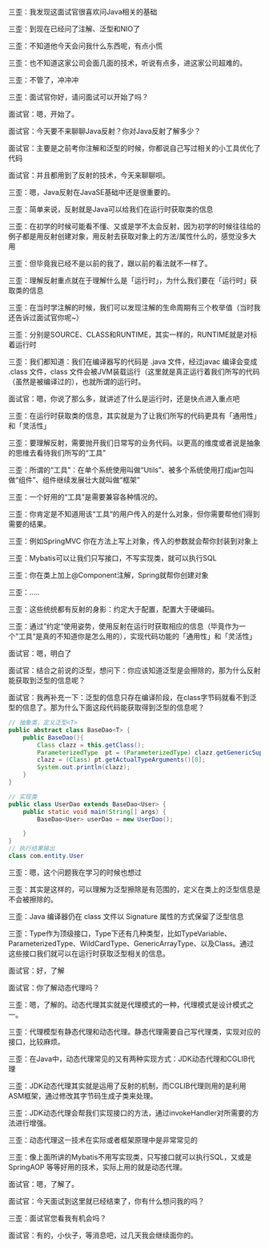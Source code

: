 三歪：我发现这面试官很喜欢问Java相关的基础

三歪：到现在已经问了注解、泛型和NIO了

三歪：不知道他今天会问我什么东西呢，有点小慌

三歪：也不知道这家公司会面几面的技术，听说有点多，进这家公司超难的。

三歪：不管了，冲冲冲

三歪：面试官你好，请问面试可以开始了吗？

面试官：嗯，开始了。

面试官：今天要不来聊聊Java反射？你对Java反射了解多少？

面试官：主要是之前考你注解和泛型的时候，你都说自己写过相关的小工具优化了代码

面试官：并且都用到了反射的技术，今天来聊聊呗。

三歪：嗯，Java反射在JavaSE基础中还是很重要的。

三歪：简单来说，反射就是Java可以给我们在运行时获取类的信息

三歪：在初学的时候可能看不懂、又或是学不太会反射，因为初学的时候往往给的例子都是用反射创建对象，用反射去获取对象上的方法/属性什么的，感觉没多大用

三歪：但毕竟我已经不是以前的我了，跟以前的看法就不一样了。

三歪：理解反射重点就在于理解什么是「运行时」，为什么我们要在「运行时」获取类的信息

三歪：在当时学注解的时候，我们可以发现注解的生命周期有三个枚举值（当时我还告诉过面试官你呢~）

三歪：分别是SOURCE、CLASS和RUNTIME，其实一样的，RUNTIME就是对标着运行时

三歪：我们都知道：我们在编译器写的代码是 .java 文件，经过javac 编译会变成 .class 文件，class 文件会被JVM装载运行（这里就是真正运行着我们所写的代码（虽然是被编译过的），也就所谓的运行时。

面试官：嗯，你说了那么多，就讲述了什么是运行时，还是快点进入重点吧

三歪：在运行时获取类的信息，其实就是为了让我们所写的代码更具有「通用性」和「灵活性」

三歪：要理解反射，需要抛开我们日常写的业务代码。以更高的维度或者说是抽象的思维去看待我们所写的“工具”

三歪：所谓的“工具”：在单个系统使用叫做“Utils”、被多个系统使用打成jar包叫做“组件”、组件继续发展壮大就叫做“框架”

三歪：一个好用的“工具”是需要兼容各种情况的。

三歪：你肯定是不知道用该“工具“的用户传入的是什么对象，但你需要帮他们得到需要的结果。

三歪：例如SpringMVC 你在方法上写上对象，传入的参数就会帮你封装到对象上

三歪：Mybatis可以让我们只写接口，不写实现类，就可以执行SQL

三歪：你在类上加上@Component注解，Spring就帮你创建对象

三歪：.....

三歪：这些统统都有反射的身影：约定大于配置，配置大于硬编码。

三歪：通过”约定“使用姿势，使用反射在运行时获取相应的信息（毕竟作为一个”工具“是真的不知道你是怎么用的），实现代码功能的「通用性」和「灵活性」

面试官：嗯，明白了

面试官：结合之前说的泛型，想问下：你应该知道泛型是会擦除的，那为什么反射能获取到泛型的信息呢？

面试官：我再补充一下：泛型的信息只存在编译阶段，在class字节码就看不到泛型的信息了。那为什么下面这段代码能获取得到泛型的信息呢？

```java
// 抽象类，定义泛型<T>
public abstract class BaseDao<T> {
    public BaseDao(){
        Class clazz = this.getClass();
        ParameterizedType  pt = (ParameterizedType) clazz.getGenericSuperclass(); 
        clazz = (Class) pt.getActualTypeArguments()[0];
        System.out.println(clazz);
    }
}

// 实现类
public class UserDao extends BaseDao<User> {
    public static void main(String[] args) {
        BaseDao<User> userDao = new UserDao();

    }
}
// 执行结果输出
class com.entity.User
```

三歪：嗯，这个问题我在学习的时候也想过

三歪：其实是这样的，可以理解为泛型擦除是有范围的，定义在类上的泛型信息是不会被擦除的。

三歪：Java 编译器仍在 class 文件以 Signature 属性的方式保留了泛型信息

三歪：Type作为顶级接口，Type下还有几种类型，比如TypeVariable、ParameterizedType、WildCardType、GenericArrayType、以及Class。通过这些接口我们就可以在运行时获取泛型相关的信息。

面试官：好，了解

面试官：你了解动态代理吗？

三歪：嗯，了解的。动态代理其实就是代理模式的一种，代理模式是设计模式之一。

三歪：代理模型有静态代理和动态代理。静态代理需要自己写代理类，实现对应的接口，比较麻烦。

三歪：在Java中，动态代理常见的又有两种实现方式：JDK动态代理和CGLIB代理

三歪：JDK动态代理其实就是运用了反射的机制，而CGLIB代理则用的是利用ASM框架，通过修改其字节码生成子类来处理。

三歪：JDK动态代理会帮我们实现接口的方法，通过invokeHandler对所需要的方法进行增强。

三歪：动态代理这一技术在实际或者框架原理中是非常常见的

三歪：像上面所讲的Mybatis不用写实现类，只写接口就可以执行SQL，又或是SpringAOP 等等好用的技术，实际上用的就是动态代理。

面试官：嗯，了解了。

面试官：今天面试到这里就已经结束了，你有什么想问我的吗？

三歪：面试官您看我有机会吗？

面试官：有的，小伙子，等消息吧，过几天我会继续面你的。









